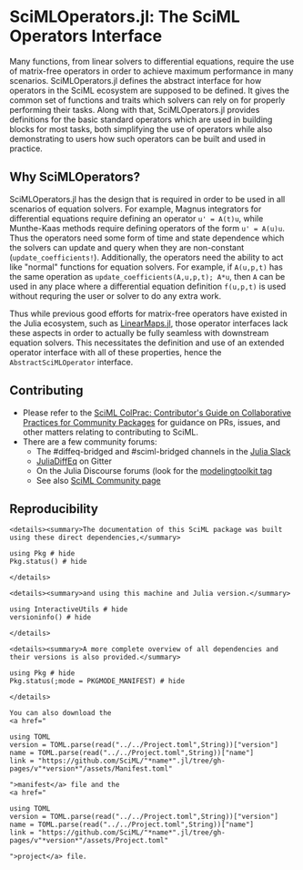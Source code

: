 # SciMLOperators.jl: The SciML Operators Interface

Many functions, from linear solvers to differential equations, require the use of
matrix-free operators in order to achieve maximum performance in many scenarios.
SciMLOperators.jl defines the abstract interface for how operators in the SciML
ecosystem are supposed to be defined. It gives the common set of functions and
traits which solvers can rely on for properly performing their tasks. Along with
that, SciMLOperators.jl provides definitions for the basic standard operators
which are used in building blocks for most tasks, both simplifying the use of operators
while also demonstrating to users how such operators can be built and used in practice.

## Why SciMLOperators?

SciMLOperators.jl has the design that is required in order to be used in all scenarios
of equation solvers. For example, Magnus integrators for differential equations
require defining an operator ``u' = A(t)u``, while Munthe-Kaas methods require defining
operators of the form ``u' = A(u)u``. Thus the operators need some form of time and
state dependence which the solvers can update and query when they are non-constant
(`update_coefficients!`). Additionally, the operators need the ability to act like
"normal" functions for equation solvers. For example, if `A(u,p,t)` has the same
operation as `update_coefficients(A,u,p,t); A*u`, then `A` can be used in any place where
a differential equation definition `f(u,p,t)` is used without requring the user or solver
to do any extra work. 

Thus while previous good efforts for matrix-free operators have existed in the Julia ecosystem, 
such as [LinearMaps.jl](https://github.com/JuliaLinearAlgebra/LinearMaps.jl), those operator
interfaces lack these aspects in order to actually be fully seamless with downstream equation
solvers. This necessitates the definition and use of an extended operator interface with all
of these properties, hence the `AbstractSciMLOperator` interface.

## Contributing

- Please refer to the
  [SciML ColPrac: Contributor's Guide on Collaborative Practices for Community Packages](https://github.com/SciML/ColPrac/blob/master/README.md)
  for guidance on PRs, issues, and other matters relating to contributing to SciML.
- There are a few community forums:
    - The #diffeq-bridged and #sciml-bridged channels in the
      [Julia Slack](https://julialang.org/slack/)
    - [JuliaDiffEq](https://gitter.im/JuliaDiffEq/Lobby) on Gitter
    - On the Julia Discourse forums (look for the [modelingtoolkit tag](https://discourse.julialang.org/tag/modelingtoolkit)
    - See also [SciML Community page](https://sciml.ai/community/)

## Reproducibility
```@raw html
<details><summary>The documentation of this SciML package was built using these direct dependencies,</summary>
```
```@example
using Pkg # hide
Pkg.status() # hide
```
```@raw html
</details>
```
```@raw html
<details><summary>and using this machine and Julia version.</summary>
```
```@example
using InteractiveUtils # hide
versioninfo() # hide
```
```@raw html
</details>
```
```@raw html
<details><summary>A more complete overview of all dependencies and their versions is also provided.</summary>
```
```@example
using Pkg # hide
Pkg.status(;mode = PKGMODE_MANIFEST) # hide
```
```@raw html
</details>
```
```@raw html
You can also download the 
<a href="
```
```@eval
using TOML
version = TOML.parse(read("../../Project.toml",String))["version"]
name = TOML.parse(read("../../Project.toml",String))["name"]
link = "https://github.com/SciML/"*name*".jl/tree/gh-pages/v"*version*"/assets/Manifest.toml"
```
```@raw html
">manifest</a> file and the
<a href="
```
```@eval
using TOML
version = TOML.parse(read("../../Project.toml",String))["version"]
name = TOML.parse(read("../../Project.toml",String))["name"]
link = "https://github.com/SciML/"*name*".jl/tree/gh-pages/v"*version*"/assets/Project.toml"
```
```@raw html
">project</a> file.
```
